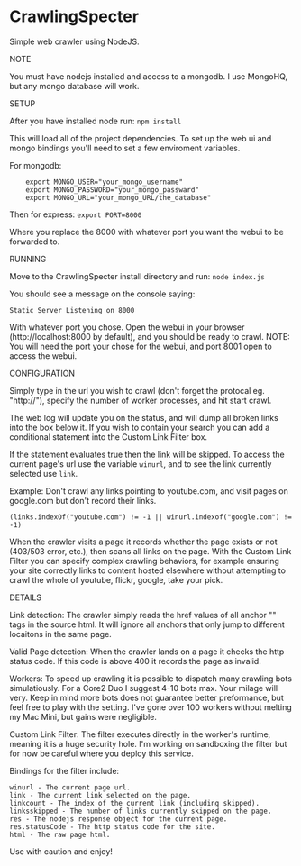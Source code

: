 CrawlingSpecter
===============

Simple web crawler using NodeJS.

NOTE

You must have nodejs installed and access to a mongodb.
I use MongoHQ, but any mongo database will work.




SETUP

After you have installed node run:
  ```npm install```
  
This will load all of the project dependencies.
To set up the web ui and mongo bindings you'll need to set a few enviroment variables.

For mongodb:
  ```
      export MONGO_USER="your_mongo_username"
      export MONGO_PASSWORD="your_mongo_passward"
      export MONGO_URL="your_mongo_URL/the_database"
  ```

Then for express:
  ```export PORT=8000```
  
  Where you replace the 8000 with whatever port you want the webui to be forwarded to.
  
  
  
  
RUNNING

Move to the CrawlingSpecter install directory and run:
  ```node index.js```
  
  You should see a message on the console saying:
  
  ```Static Server Listening on 8000```
  
  With whatever port you chose.
  Open the webui in your browser (http://localhost:8000 by default), and you should be ready to crawl.
  NOTE: You will need the port your chose for the webui, and port 8001 open to access the webui.
  
  
  
  
CONFIGURATION

Simply type in the url you wish to crawl (don't forget the protocal eg. "http://"),
specify the number of worker processes, and hit start crawl.

The web log will update you on the status, and will dump all broken links into the box below it.
If you wish to contain your search you can add a conditional statement into the Custom Link Filter box.

If the statement evaluates true then the link will be skipped.
To access the current page's url use the variable ```winurl```, and to see the link currently selected use ```link```.

Example: Don't crawl any links pointing to youtube.com, and visit pages on google.com but don't record their links.

```(links.indexOf("youtube.com") != -1 || winurl.indexof("google.com") != -1)```

When the crawler visits a page it records whether the page exists or not (403/503 error, etc.), then scans all links on the page. With the Custom Link Filter you can specify complex crawling behaviors, for example ensuring your site correctly links to content hosted elsewhere without attempting to crawl the whole of youtube, flickr, google, take your pick.




DETAILS

Link detection:
The crawler simply reads the href values of all anchor "<a>" tags in the source html. It will ignore all anchors that only jump to different locaitons in the same page.

Valid Page detection:
When the crawler lands on a page it checks the http status code. If this code is above 400 it records the page as invalid.

Workers:
To speed up crawling it is possible to dispatch many crawling bots simulatiously. For a Core2 Duo I suggest 4-10 bots max. Your milage will very. Keep in mind more bots does not guarantee better preformance, but feel free to play with the setting. I've gone over 100 workers without melting my Mac Mini, but gains were negligible.

Custom Link Filter:
The filter executes directly in the worker's runtime, meaning it is a huge security hole. I'm working on sandboxing the filter but for now be careful where you deploy this service.

Bindings for the filter include:

    winurl - The current page url.
    link - The current link selected on the page.
    linkcount - The index of the current link (including skipped).
    linksskipped - The number of links currently skipped on the page.
    res - The nodejs response object for the current page.
    res.statusCode - The http status code for the site.
    html - The raw page html.
    
Use with caution and enjoy!
